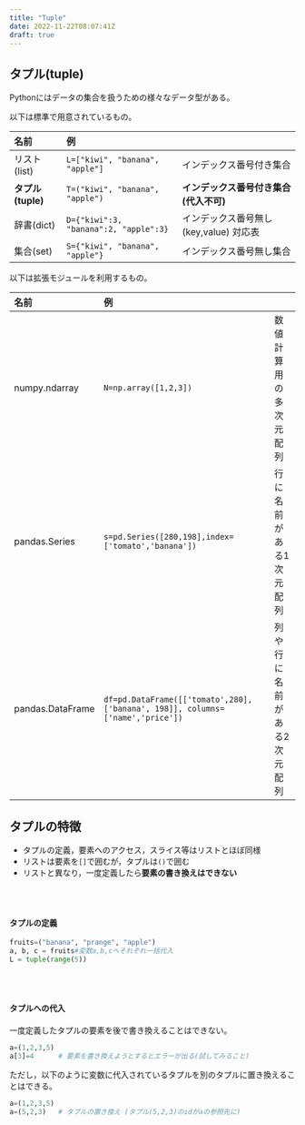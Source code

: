 ```yaml
---
title: "Tuple"
date: 2022-11-22T08:07:41Z
draft: true
---
```


## タプル(tuple)

</div>

Pythonにはデータの集合を扱うための様々なデータ型がある。

以下は標準で用意されているもの。

| 名前       |    例                       |                                                      |
|:-------------|:----------------------------|:------------------------------------------------------|
| リスト(list)   | ``L=["kiwi", "banana", "apple"]``  | インデックス番号付き集合               |
| **タプル(tuple)** | ``T=("kiwi", "banana", "apple")`` | **インデックス番号付き集合(代入不可)**    |
| 辞書(dict)  | ``D={"kiwi":3, "banana":2, "apple":3}`` | インデックス番号無し (key,value) 対応表 |
| 集合(set)   | ``S={"kiwi", "banana", "apple"}``     | インデックス番号無し集合                |

以下は拡張モジュールを利用するもの。

| 名前       |    例                       |                                                      |
|:-------------|:----------------------------|:------------------------------------------------------|
| numpy.ndarray   | ``N=np.array([1,2,3])``  | 数値計算用の多次元配列 |
| pandas.Series | ``s=pd.Series([280,198],index=['tomato','banana'])``      | 行に名前がある1次元配列       |
| pandas.DataFrame | ``df=pd.DataFrame([['tomato',280],['banana', 198]], columns=['name','price'])`` | 列や行に名前がある2次元配列       |


## タプルの特徴

- タプルの定義，要素へのアクセス，スライス等はリストとほぼ同様
- リストは要素を`[]`で囲むが，タプルは`()`で囲む
- リストと異なり，一度定義したら**要素の書き換えはできない**

<br><br>

#### タプルの定義
```python
fruits=("banana", "prange", "apple")
a, b, c = fruits#変数a,b,cへそれぞれ一括代入
L = tuple(range(5))
```

<br><br>

#### タプルへの代入

一度定義したタプルの要素を後で書き換えることはできない。
```python
a=(1,2,3,5)
a[3]=4      # 要素を書き換えようとするとエラーが出る(試してみること)
```
ただし，以下のように変数に代入されているタプルを別のタプルに置き換えることはできる。
```python
a=(1,2,3,5)
a=(5,2,3)   # タプルの置き換え (タプル(5,2,3)のidがaの参照先に)
```